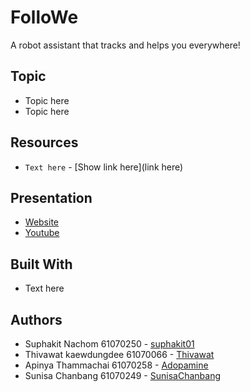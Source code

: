 # FolloWe
A robot assistant that tracks and helps you everywhere!

## Topic
* Topic here
* Topic here

## Resources
* `Text here` - [Show link here](link here)

## Presentation
* [Website](https://suphakit01.github.io/FolloWe/)
* [Youtube]()

## Built With
* Text here

## Authors
* Suphakit  Nachom  61070250 - [suphakit01](https://github.com/suphakit01)
* Thivawat  kaewdungdee  61070066 - [Thivawat](https://github.com/Thivawat)
* Apinya Thammachai  61070258 - [Adopamine](https://github.com/Adopamine)
* Sunisa Chanbang 61070249 - [SunisaChanbang](https://github.com/SunisaChanbang)
